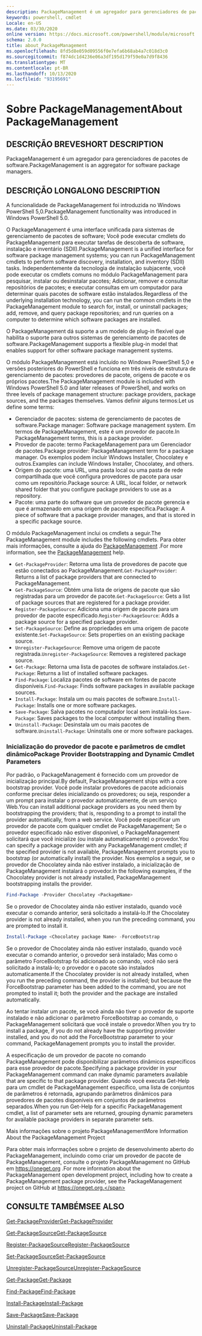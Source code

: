 ```yaml
---
description: PackageManagement é um agregador para gerenciadores de pacotes de software.
keywords: powershell, cmdlet
Locale: en-US
ms.date: 03/30/2020
online version: https://docs.microsoft.com/powershell/module/microsoft.powershell.core/about/about_packagemanagement?view=powershell-6&WT.mc_id=ps-gethelp
schema: 2.0.0
title: about_PackageManagement
ms.openlocfilehash: 8fd5d8e059d09556f0e7efa6b68ab4a7c018d3c0
ms.sourcegitcommit: f874dc1d4236e06a3df195d179f59e0a7d9f8436
ms.translationtype: MT
ms.contentlocale: pt-BR
ms.lasthandoff: 10/13/2020
ms.locfileid: "93195691"
---
```

# <a name="about-packagemanagement"></a><span data-ttu-id="682df-104">Sobre PackageManagement</span><span class="sxs-lookup"><span data-stu-id="682df-104">About PackageManagement</span></span>

## <a name="short-description"></a><span data-ttu-id="682df-105">DESCRIÇÃO BREVE</span><span class="sxs-lookup"><span data-stu-id="682df-105">SHORT DESCRIPTION</span></span>
<span data-ttu-id="682df-106">PackageManagement é um agregador para gerenciadores de pacotes de software.</span><span class="sxs-lookup"><span data-stu-id="682df-106">PackageManagement is an aggregator for software package managers.</span></span>

## <a name="long-description"></a><span data-ttu-id="682df-107">DESCRIÇÃO LONGA</span><span class="sxs-lookup"><span data-stu-id="682df-107">LONG DESCRIPTION</span></span>

<span data-ttu-id="682df-108">A funcionalidade de PackageManagement foi introduzida no Windows PowerShell 5,0.</span><span class="sxs-lookup"><span data-stu-id="682df-108">PackageManagement functionality was introduced in Windows PowerShell 5.0.</span></span>

<span data-ttu-id="682df-109">O PackageManagement é uma interface unificada para sistemas de gerenciamento de pacotes de software; Você pode executar cmdlets do PackageManagement para executar tarefas de descoberta de software, instalação e inventário (SDII).</span><span class="sxs-lookup"><span data-stu-id="682df-109">PackageManagement is a unified interface for software package management systems; you can run PackageManagement cmdlets to perform software discovery, installation, and inventory (SDII) tasks.</span></span> <span data-ttu-id="682df-110">Independentemente da tecnologia de instalação subjacente, você pode executar os cmdlets comuns no módulo PackageManagement para pesquisar, instalar ou desinstalar pacotes; Adicionar, remover e consultar repositórios de pacotes; e executar consultas em um computador para determinar quais pacotes de software estão instalados.</span><span class="sxs-lookup"><span data-stu-id="682df-110">Regardless of the underlying installation technology, you can run the common cmdlets in the PackageManagement module to search for, install, or uninstall packages; add, remove, and query package repositories; and run queries on a computer to determine which software packages are installed.</span></span>

<span data-ttu-id="682df-111">O PackageManagement dá suporte a um modelo de plug-in flexível que habilita o suporte para outros sistemas de gerenciamento de pacotes de software.</span><span class="sxs-lookup"><span data-stu-id="682df-111">PackageManagement supports a flexible plug-in model that enables support for other software package management systems.</span></span>

<span data-ttu-id="682df-112">O módulo PackageManagement está incluído no Windows PowerShell 5,0 e versões posteriores do PowerShell e funciona em três níveis de estrutura de gerenciamento de pacotes: provedores de pacote, origens de pacote e os próprios pacotes.</span><span class="sxs-lookup"><span data-stu-id="682df-112">The PackageManagement module is included with Windows PowerShell 5.0 and later releases of PowerShell, and works on three levels of package management structure: package providers, package sources, and the packages themselves.</span></span> <span data-ttu-id="682df-113">Vamos definir alguns termos:</span><span class="sxs-lookup"><span data-stu-id="682df-113">Let us define some terms:</span></span>

- <span data-ttu-id="682df-114">Gerenciador de pacotes: sistema de gerenciamento de pacotes de software.</span><span class="sxs-lookup"><span data-stu-id="682df-114">Package manager: Software package management system.</span></span> <span data-ttu-id="682df-115">Em termos de PackageManagement, este é um provedor de pacote.</span><span class="sxs-lookup"><span data-stu-id="682df-115">In PackageManagement terms, this is a package provider.</span></span>
- <span data-ttu-id="682df-116">Provedor de pacote: termo PackageManagement para um Gerenciador de pacotes.</span><span class="sxs-lookup"><span data-stu-id="682df-116">Package provider: PackageManagement term for a package manager.</span></span> <span data-ttu-id="682df-117">Os exemplos podem incluir Windows Installer, Chocolatey e outros.</span><span class="sxs-lookup"><span data-stu-id="682df-117">Examples can include Windows Installer, Chocolatey, and others.</span></span>
- <span data-ttu-id="682df-118">Origem do pacote: uma URL, uma pasta local ou uma pasta de rede compartilhada que você configura provedores de pacote para usar como um repositório.</span><span class="sxs-lookup"><span data-stu-id="682df-118">Package source: A URL, local folder, or network shared folder that you configure package providers to use as a repository.</span></span>
- <span data-ttu-id="682df-119">Pacote: uma parte do software que um provedor de pacote gerencia e que é armazenado em uma origem de pacote específica.</span><span class="sxs-lookup"><span data-stu-id="682df-119">Package: A piece of software that a package provider manages, and that is stored in a specific package source.</span></span>

<span data-ttu-id="682df-120">O módulo PackageManagement inclui os cmdlets a seguir.</span><span class="sxs-lookup"><span data-stu-id="682df-120">The PackageManagement module includes the following cmdlets.</span></span> <span data-ttu-id="682df-121">Para obter mais informações, consulte a ajuda do [PackageManagement](/powershell/module/packagemanagement) .</span><span class="sxs-lookup"><span data-stu-id="682df-121">For more information, see the [PackageManagement](/powershell/module/packagemanagement) help.</span></span>

- <span data-ttu-id="682df-122">`Get-PackageProvider`: Retorna uma lista de provedores de pacote que estão conectados ao PackageManagement.</span><span class="sxs-lookup"><span data-stu-id="682df-122">`Get-PackageProvider`: Returns a list of package providers that are  connected to PackageManagement.</span></span>
- <span data-ttu-id="682df-123">`Get-PackageSource`: Obtém uma lista de origens de pacote que são registradas para um provedor de pacote.</span><span class="sxs-lookup"><span data-stu-id="682df-123">`Get-PackageSource`: Gets a list of package sources that are registered for a package provider.</span></span>
- <span data-ttu-id="682df-124">`Register-PackageSource`: Adiciona uma origem de pacote para um provedor de pacote especificado.</span><span class="sxs-lookup"><span data-stu-id="682df-124">`Register-PackageSource`: Adds a package source for a specified package provider.</span></span>
- <span data-ttu-id="682df-125">`Set-PackageSource`: Define as propriedades em uma origem de pacote existente.</span><span class="sxs-lookup"><span data-stu-id="682df-125">`Set-PackageSource`: Sets properties on an existing package source.</span></span>
- <span data-ttu-id="682df-126">`Unregister-PackageSource`: Remove uma origem de pacote registrada.</span><span class="sxs-lookup"><span data-stu-id="682df-126">`Unregister-PackageSource`: Removes a registered package source.</span></span>
- <span data-ttu-id="682df-127">`Get-Package`: Retorna uma lista de pacotes de software instalados.</span><span class="sxs-lookup"><span data-stu-id="682df-127">`Get-Package`: Returns a list of installed software packages.</span></span>
- <span data-ttu-id="682df-128">`Find-Package`: Localiza pacotes de software em fontes de pacote disponíveis.</span><span class="sxs-lookup"><span data-stu-id="682df-128">`Find-Package`: Finds software packages in available package sources.</span></span>
- <span data-ttu-id="682df-129">`Install-Package`: Instala um ou mais pacotes de software.</span><span class="sxs-lookup"><span data-stu-id="682df-129">`Install-Package`: Installs one or more software packages.</span></span>
- <span data-ttu-id="682df-130">`Save-Package`: Salva pacotes no computador local sem instalá-los.</span><span class="sxs-lookup"><span data-stu-id="682df-130">`Save-Package`: Saves packages to the local computer without installing them.</span></span>
- <span data-ttu-id="682df-131">`Uninstall-Package`: Desinstala um ou mais pacotes de software.</span><span class="sxs-lookup"><span data-stu-id="682df-131">`Uninstall-Package`: Uninstalls one or more software packages.</span></span>

### <a name="package-provider-bootstrapping-and-dynamic-cmdlet-parameters"></a><span data-ttu-id="682df-132">Inicialização do provedor de pacote e parâmetros de cmdlet dinâmico</span><span class="sxs-lookup"><span data-stu-id="682df-132">Package Provider Bootstrapping and Dynamic Cmdlet Parameters</span></span>

<span data-ttu-id="682df-133">Por padrão, o PackageManagement é fornecido com um provedor de inicialização principal.</span><span class="sxs-lookup"><span data-stu-id="682df-133">By default, PackageManagement ships with a core bootstrap provider.</span></span> <span data-ttu-id="682df-134">Você pode instalar provedores de pacote adicionais conforme precisar deles inicializando os provedores; ou seja, responder a um prompt para instalar o provedor automaticamente, de um serviço Web.</span><span class="sxs-lookup"><span data-stu-id="682df-134">You can install additional package providers as you need them by bootstrapping the providers; that is, responding to a prompt to install the provider automatically, from a web service.</span></span> <span data-ttu-id="682df-135">Você pode especificar um provedor de pacote com qualquer cmdlet de PackageManagement; Se o provedor especificado não estiver disponível, o PackageManagement solicitará que você inicialize (ou instale automaticamente) o provedor.</span><span class="sxs-lookup"><span data-stu-id="682df-135">You can specify a package provider with any PackageManagement cmdlet; if the specified provider is not available, PackageManagement prompts you to bootstrap (or automatically install) the provider.</span></span> <span data-ttu-id="682df-136">Nos exemplos a seguir, se o provedor de Chocolatey ainda não estiver instalado, a inicialização de PackageManagement instalará o provedor.</span><span class="sxs-lookup"><span data-stu-id="682df-136">In the following examples, if the Chocolatey provider is not already installed, PackageManagement bootstrapping installs the provider.</span></span>

```powershell
Find-Package -Provider Chocolatey <PackageName>
```

<span data-ttu-id="682df-137">Se o provedor de Chocolatey ainda não estiver instalado, quando você executar o comando anterior, será solicitado a instalá-lo.</span><span class="sxs-lookup"><span data-stu-id="682df-137">If the Chocolatey provider is not already installed, when you run the preceding command, you are prompted to install it.</span></span>

```powershell
Install-Package <Chocolatey package Name> -ForceBootstrap
```

<span data-ttu-id="682df-138">Se o provedor de Chocolatey ainda não estiver instalado, quando você executar o comando anterior, o provedor será instalado; Mas como o parâmetro ForceBootstrap foi adicionado ao comando, você não será solicitado a instalá-lo; o provedor e o pacote são instalados automaticamente.</span><span class="sxs-lookup"><span data-stu-id="682df-138">If the Chocolatey provider is not already installed, when you run the preceding command, the provider is installed; but because the ForceBootstrap parameter has been added to the command, you are not prompted to install it; both the provider and the package are installed automatically.</span></span>

<span data-ttu-id="682df-139">Ao tentar instalar um pacote, se você ainda não tiver o provedor de suporte instalado e não adicionar o parâmetro ForceBootstrap ao comando, o PackageManagement solicitará que você instale o provedor.</span><span class="sxs-lookup"><span data-stu-id="682df-139">When you try to install a package, if you do not already have the supporting provider installed, and you do not add the ForceBootstrap parameter to your command, PackageManagement prompts you to install the provider.</span></span>

<span data-ttu-id="682df-140">A especificação de um provedor de pacote no comando PackageManagement pode disponibilizar parâmetros dinâmicos específicos para esse provedor de pacote.</span><span class="sxs-lookup"><span data-stu-id="682df-140">Specifying a package provider in your PackageManagement command can make dynamic parameters available that are specific to that package provider.</span></span> <span data-ttu-id="682df-141">Quando você executa Get-Help para um cmdlet de PackageManagement específico, uma lista de conjuntos de parâmetros é retornada, agrupando parâmetros dinâmicos para provedores de pacotes disponíveis em conjuntos de parâmetros separados.</span><span class="sxs-lookup"><span data-stu-id="682df-141">When you run Get-Help for a specific PackageManagement cmdlet, a list of parameter sets are returned, grouping dynamic parameters for available package providers in separate parameter sets.</span></span>

<span data-ttu-id="682df-142">Mais informações sobre o projeto PackageManagement</span><span class="sxs-lookup"><span data-stu-id="682df-142">More Information About the PackageManagement Project</span></span>

<span data-ttu-id="682df-143">Para obter mais informações sobre o projeto de desenvolvimento aberto do PackageManagement, incluindo como criar um provedor de pacote de PackageManagement, consulte o projeto PackageManagement no GitHub em https://oneget.org .</span><span class="sxs-lookup"><span data-stu-id="682df-143">For more information about the PackageManagement open development project, including how to create a PackageManagement package provider, see the PackageManagement project on GitHub at https://oneget.org.</span></span>

## <a name="see-also"></a><span data-ttu-id="682df-144">CONSULTE TAMBÉM</span><span class="sxs-lookup"><span data-stu-id="682df-144">SEE ALSO</span></span>

[<span data-ttu-id="682df-145">Get-PackageProvider</span><span class="sxs-lookup"><span data-stu-id="682df-145">Get-PackageProvider</span></span>](xref:PackageManagement.Get-PackageProvider)

[<span data-ttu-id="682df-146">Get-PackageSource</span><span class="sxs-lookup"><span data-stu-id="682df-146">Get-PackageSource</span></span>](xref:PackageManagement.Get-PackageSource)

[<span data-ttu-id="682df-147">Register-PackageSource</span><span class="sxs-lookup"><span data-stu-id="682df-147">Register-PackageSource</span></span>](xref:PackageManagement.Register-PackageSource)

[<span data-ttu-id="682df-148">Set-PackageSource</span><span class="sxs-lookup"><span data-stu-id="682df-148">Set-PackageSource</span></span>](xref:PackageManagement.Set-PackageSource)

[<span data-ttu-id="682df-149">Unregister-PackageSource</span><span class="sxs-lookup"><span data-stu-id="682df-149">Unregister-PackageSource</span></span>](xref:PackageManagement.Unregister-PackageSource)

[<span data-ttu-id="682df-150">Get-Package</span><span class="sxs-lookup"><span data-stu-id="682df-150">Get-Package</span></span>](xref:PackageManagement.Get-Package)

[<span data-ttu-id="682df-151">Find-Package</span><span class="sxs-lookup"><span data-stu-id="682df-151">Find-Package</span></span>](xref:PackageManagement.Find-Package)

[<span data-ttu-id="682df-152">Install-Package</span><span class="sxs-lookup"><span data-stu-id="682df-152">Install-Package</span></span>](xref:PackageManagement.Install-Package)

[<span data-ttu-id="682df-153">Save-Package</span><span class="sxs-lookup"><span data-stu-id="682df-153">Save-Package</span></span>](xref:PackageManagement.Save-Package)

[<span data-ttu-id="682df-154">Uninstall-Package</span><span class="sxs-lookup"><span data-stu-id="682df-154">Uninstall-Package</span></span>](xref:PackageManagement.Uninstall-Package)

